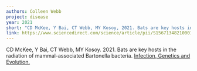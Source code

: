 ```yaml
---
authors: Colleen Webb
project: disease
year: 2021
short: "CD McKee, Y Bai, CT Webb, MY Kosoy, 2021. Bats are key hosts in the radiation of mammal-associated Bartonella bacteria. Infection, Genetics and Evolution."
link: https://www.sciencedirect.com/science/article/pii/S1567134821000162
---
```

CD McKee, Y Bai, CT Webb, MY Kosoy. 2021. Bats are key hosts in the radiation of mammal-associated Bartonella bacteria. [Infection, Genetics and Evolution.]()

